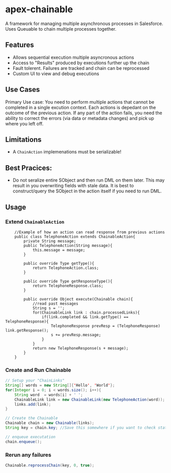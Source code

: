 # apex-chainable
A framework for managing multiple asynchronous processes in Salesforce.  Uses Queuable to chain multiple processes together.

## Features

- Allows sequential execution multiple asyncronous actions
- Access to "Results" produced by executions further up the chain
- Fault tolerent.  Failures are tracked and chain can be reprocessed
- Custom UI to view and debug executions

## Use Cases

Primary Use case: You need to perform multiple actions that cannot be completed in a single excution context.  Each actions is depedant on the outcome of the previous action.  If any part of the action fails, you need the ability to correct the errors (via data or metadata changes) and pick up where you left off.

## Limitations
- A `ChainAction` implemenations must be serializable!

## Best Pracices: 

- Do not seralize entire SObject and then run DML on them later. This may result in you overwriting fields with stale data.  It is best to construct/query the SObject in the action itself if you need to run DML.

## Usage

### Extend `ChainableAction`

``` apex
    //Example of how an action can read response from previous actions
    public class TelephoneAction extends ChainableAction{
        private String message;
        public TelephoneAction(String message){
            this.message = message;
        }

        public override Type getType(){
            return TelephoneAction.class;
        }

        public override Type getResponseType(){
            return TelephoneResponse.class;
        }

        public override Object execute(Chainable chain){
            //read past messages
            String s = '';
            for(ChainableLink link : chain.processedLinks){
                if(link.completed && link.getType() == TelephoneResponse){
                    TelephoneResponse prevResp = (TelephoneResponse) link.getResponse();
                    s += prevResp.message;
                }
            }
            return new TelephoneResponse(s + message);
        }
    }
```

### Create and Run Chainable

``` java
// Setup your "ChainLinks"
String[] words = new String[]{'Hello', 'World'};
for(Integer i = 0; i < words.size(); i++){
    String word  = words[i] + ' ';
    ChainableLink link = new ChainableLink(new TelephoneAction(word));
    links.add(link);
}

// Create the Chainable
Chainable chain = new Chainable(links);
String key = chain.key; //Save this somewhere if you want to check status / rerun

// enqueue executation
chain.enqueue();
```

### Rerun any failures

``` java
Chainable.reprocessChain(key, 0, true);
```

